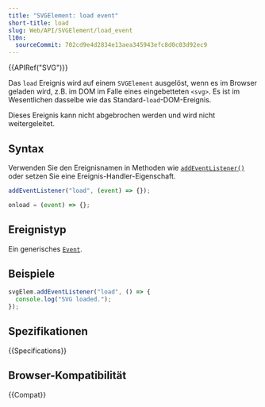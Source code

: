 ```yaml
---
title: "SVGElement: load event"
short-title: load
slug: Web/API/SVGElement/load_event
l10n:
  sourceCommit: 702cd9e4d2834e13aea345943efc8d0c03d92ec9
---
```


{{APIRef("SVG")}}

Das `load` Ereignis wird auf einem `SVGElement` ausgelöst, wenn es im Browser geladen wird, z.B. im DOM im Falle eines eingebetteten `<svg>`. Es ist im Wesentlichen dasselbe wie das Standard-`load`-DOM-Ereignis.

Dieses Ereignis kann nicht abgebrochen werden und wird nicht weitergeleitet.

## Syntax

Verwenden Sie den Ereignisnamen in Methoden wie [`addEventListener()`](/de/docs/Web/API/EventTarget/addEventListener) oder setzen Sie eine Ereignis-Handler-Eigenschaft.

```js
addEventListener("load", (event) => {});

onload = (event) => {};
```

## Ereignistyp

Ein generisches [`Event`](/de/docs/Web/API/Event).

## Beispiele

```js
svgElem.addEventListener("load", () => {
  console.log("SVG loaded.");
});
```

## Spezifikationen

{{Specifications}}

## Browser-Kompatibilität

{{Compat}}
